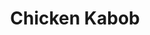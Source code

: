 ---
category: favorites
name: Chicken Kabob
title: Chicken Kabob
price: '20.95'
description: Delicious marinated chicken served with a Syrian pocket and greek salad
---